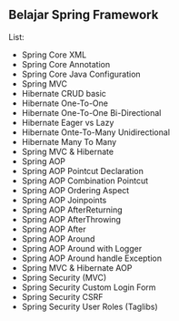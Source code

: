 ## Belajar Spring Framework

List:

* Spring Core XML
* Spring Core Annotation
* Spring Core Java Configuration
* Spring MVC
* Hibernate CRUD basic
* Hibernate One-To-One
* Hibernate One-To-One Bi-Directional
* Hibernate Eager vs Lazy
* Hibernate Onte-To-Many Unidirectional
* Hibernate Many To Many
* Spring MVC & Hibernate
* Spring AOP
* Spring AOP Pointcut Declaration
* Spring AOP Combination Pointcut
* Spring AOP Ordering Aspect
* Spring AOP Joinpoints
* Spring AOP AfterReturning
* Spring AOP AfterThrowing
* Spring AOP After
* Spring AOP Around
* Spring AOP Around with Logger
* Spring AOP Around handle Exception
* Spring MVC & Hibernate AOP
* Spring Security (MVC)
* Spring Security Custom Login Form
* Spring Security CSRF
* Spring Security User Roles (Taglibs)
